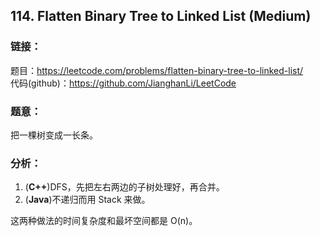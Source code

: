 ## 114. Flatten Binary Tree to Linked List (Medium)

### **链接**：
题目：https://leetcode.com/problems/flatten-binary-tree-to-linked-list/  
代码(github)：https://github.com/JianghanLi/LeetCode

### **题意**：
把一棵树变成一长条。

### **分析**：

1. (**C++**)DFS，先把左右两边的子树处理好，再合并。
2. (**Java**)不递归而用 Stack 来做。  

这两种做法的时间复杂度和最坏空间都是 O(n)。

